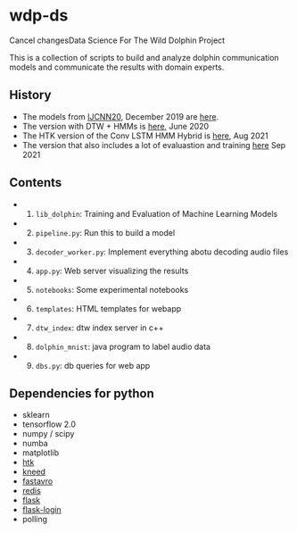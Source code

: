 # wdp-ds
Cancel changesData Science For The Wild Dolphin Project

This is a collection of scripts to build and analyze dolphin communication models
and communicate the results with domain experts. 

## History
+ The models from [IJCNN20](https://arxiv.org/abs/2005.07623), December 2019 are [here](https://github.com/dkohlsdorf/wdp-ds/tree/v4.0/). 
+ The version with DTW + HMMs is [here](https://github.com/dkohlsdorf/wdp-ds/tree/denise_semi_happy), June 2020
+ The HTK version of the Conv LSTM HMM Hybrid is [here](https://github.com/dkohlsdorf/wdp-ds/releases/tag/v15), Aug 2021
+ The version that also includes a lot of evaluastion and training [here](https://github.com/dkohlsdorf/wdp-ds/releases/tag/v16) Sep 2021


## Contents

+ 1) `lib_dolphin`:       Training and Evaluation of Machine Learning Models
+ 2) `pipeline.py`:       Run this to build a model
+ 3) `decoder_worker.py`: Implement everything abotu decoding audio files 
+ 4) `app.py`:            Web server visualizing the results
+ 5) `notebooks`:         Some experimental notebooks
+ 6) `templates`:         HTML templates for webapp
+ 7) `dtw_index`:         dtw index server in c++
+ 8) `dolphin_mnist`:     java program to label audio data
+ 9) `dbs.py`:            db queries for web app 

## Dependencies for python
+ sklearn
+ tensorflow 2.0
+ numpy / scipy
+ numba 
+ matplotlib
+ [htk](https://htk.eng.cam.ac.uk/)
+ [kneed](https://pypi.org/project/kneed/)
+ [fastavro](https://pypi.org/project/fastavro/)
+ [redis](https://redis.io/)
+ [flask](https://flask.palletsprojects.com/en/2.0.x/)
+ [flask-login](https://flask-login.readthedocs.io/en/latest/)
+ polling
